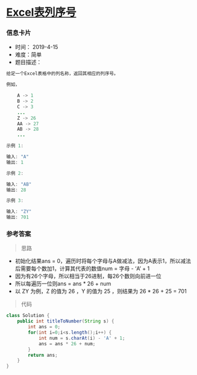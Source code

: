 # [Excel表列序号](https://leetcode-cn.com/problems/excel-sheet-column-number/)

### 信息卡片

- 时间： 2019-4-15
- 难度：简单
- 题目描述：

```java
给定一个Excel表格中的列名称，返回其相应的列序号。

例如，

    A -> 1
    B -> 2
    C -> 3
    ...
    Z -> 26
    AA -> 27
    AB -> 28 
    ...

示例 1:

输入: "A"
输出: 1

示例 2:

输入: "AB"
输出: 28

示例 3:

输入: "ZY"
输出: 701
```



### 参考答案

> 思路

- 初始化结果ans = 0，遍历时将每个字母与A做减法，因为A表示1，所以减法后需要每个数加1，计算其代表的数值num = 字母 - ‘A’ + 1
- 因为有26个字母，所以相当于26进制，每26个数则向前进一位
- 所以每遍历一位则ans = ans * 26 + num
- 以 ZY 为例，Z 的值为 26 ，Y 的值为 25 ，则结果为 26 * 26 + 25 = 701



> 代码

```java
class Solution {
    public int titleToNumber(String s) {
        int ans = 0;
        for(int i=0;i<s.length();i++) {
            int num = s.charAt(i) - 'A' + 1;
            ans = ans * 26 + num;
        }
        return ans;
    }
}
```
